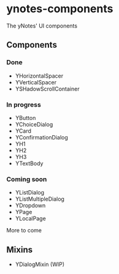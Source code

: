# ynotes-components

The yNotes' UI components

## Components

### Done

- YHorizontalSpacer
- YVerticalSpacer
- YSHadowScrollContainer
### In progress

- YButton
- YChoiceDialog
- YCard
- YConfirmationDialog
- YH1
- YH2
- YH3
- YTextBody

### Coming soon

- YListDialog
- YListMultipleDialog
- YDropdown
- YPage
- YLocalPage

More to come

## Mixins

- YDialogMixin (WIP)